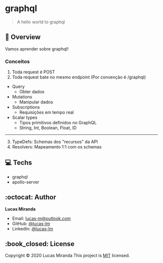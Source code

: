 # graphql

> A hello world to graphql

## :telescope: Overview

Vamos aprender sobre graphql!

### Conceitos

1. Toda request é POST
2. Toda request bate no mesmo endpoint (Por convenção é /graphql)

- Query
  - Obter dados
- Mutations
  - Manipular dados
- Subscriptions
  - Requisições em tempo real
- Scalar types
  - Tipos primitivos definidos no GraphQL
  - String, Int, Boolean, Float, ID
---

3. TypeDefs: Schemas dos "recursos" da API
4. Resolvers: Mapeamento 1:1 com os schemas

## :computer: Techs
  
- graphql
- apollo-server

## :octocat: Author

**Lucas Miranda** 
* Email: lucas-m@outlook.com
* GitHub: [@lucas-lm](https://github.com/lucas-lm)
* LinkedIn: [@lucas-lm](https://linkedin.com/in/lucas-lm)

## :book_closed: License

Copyright © 2020 Lucas Miranda
This project is [MIT](license) licensed.